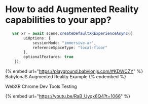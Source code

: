 # How to add Augmented Reality capabilities to your app?

```typescript
   var xr = await scene.createDefaultXRExperienceAsync({
        uiOptions: {
            sessionMode: "immersive-ar",
            referenceSpaceType: "local-floor"
        },
        optionalFeatures: true
    });
```

{% embed url="https://playground.babylonjs.com/#KDWCZY" %}
BabylonJS Augmented Reality Example
{% endembed %}

WebXR Chrome Dev Tools Testing

{% embed url="https://youtu.be/RaB_Uyqx6Q4?t=1066" %}





